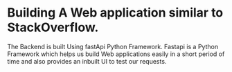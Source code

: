# Building A Web application similar to StackOverflow.

The Backend is built Using fastApi Python Framework. 
Fastapi is a Python Framework which helps us build Web applications easily in a short period of time and also provides an inbuilt UI to test our requests.

